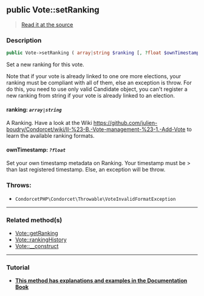 ## public Vote::setRanking

> [Read it at the source](https://github.com/julien-boudry/Condorcet/blob/master/src/Vote.php#L477)

### Description    

```php
public Vote->setRanking ( array|string $ranking [, ?float $ownTimestamp = null] ): static
```

Set a new ranking for this vote.

Note that if your vote is already linked to one ore more elections, your ranking must be compliant with all of them, else an exception is throw. For do this, you need to use only valid Candidate object, you can't register a new ranking from string if your vote is already linked to an election.
    

#### **ranking:** *`array|string`*   
A Ranking. Have a look at the Wiki https://github.com/julien-boudry/Condorcet/wiki/II-%23-B.-Vote-management-%23-1.-Add-Vote to learn the available ranking formats.    


#### **ownTimestamp:** *`?float`*   
Set your own timestamp metadata on Ranking. Your timestamp must be > than last registered timestamp. Else, an exception will be throw.    


### Throws:   

* ```CondorcetPHP\Condorcet\Throwable\VoteInvalidFormatException``` 

---------------------------------------

### Related method(s)      

* [Vote::getRanking](/Docs/api-reference/Vote%20Class/Vote--getRanking.md)    
* [Vote::rankingHistory](/Docs/api-reference/Vote%20Class/Vote--rankingHistory.md)    
* [Vote::__construct](/Docs/api-reference/Vote%20Class/Vote--__construct.md)    

---------------------------------------

### Tutorial

* **[This method has explanations and examples in the Documentation Book](https://www.condorcet.io/3.AsPhpLibrary/5.Votes/1.AddVotes)**    
